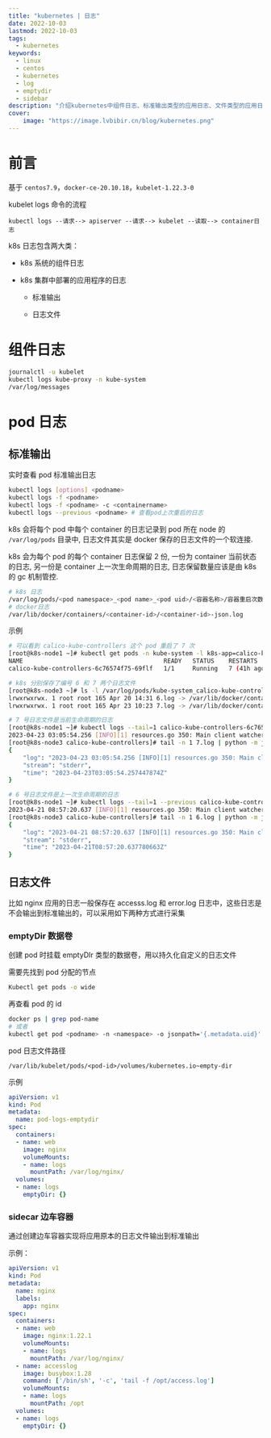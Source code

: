 ```yaml
---
title: "kubernetes | 日志" 
date: 2022-10-03
lastmod: 2022-10-03
tags: 
  - kubernetes
keywords:
  - linux
  - centos
  - kubernetes
  - log
  - emptydir
  - sidebar
description: "介绍kubernetes中组件日志、标准输出类型的应用日志、文件类型的应用日志如何收集分析" 
cover:
    image: "https://image.lvbibir.cn/blog/kubernetes.png"
---
```


# 前言

基于 `centos7.9`，`docker-ce-20.10.18`，`kubelet-1.22.3-0`

kubelet logs 命令的流程

```textile
kubectl logs --请求--> apiserver --请求--> kubelet --读取--> container日志
```

k8s 日志包含两大类：

- k8s 系统的组件日志

- k8s 集群中部署的应用程序的日志

  - 标准输出

  - 日志文件

# 组件日志

```bash
journalctl -u kubelet
kubectl logs kube-proxy -n kube-system
/var/log/messages
```

# pod 日志

## 标准输出

实时查看 pod 标准输出日志

```bash
kubectl logs [options] <podname>
kubectl logs -f <podname>
kubectl logs -f <podname> -c <containername>
kubectl logs --previous <podname> # 查看pod上次重启的日志
```

k8s 会将每个 pod 中每个 container 的日志记录到 pod 所在 node 的 `/var/log/pods` 目录中, 日志文件其实是 docker 保存的日志文件的一个软连接.

k8s 会为每个 pod 的每个 container 日志保留 2 份, 一份为 container 当前状态的日志, 另一份是 container 上一次生命周期的日志, 日志保留数量应该是由 k8s 的 gc 机制管控.

```bash
# k8s 日志
/var/log/pods/<pod namespace>_<pod name>_<pod uid>/<容器名称>/容器重启次数.log
# docker日志
/var/lib/docker/containers/<container-id>/<container-id>-json.log
```

示例

```bash
# 可以看到 calico-kube-controllers 这个 pod 重启了 7 次
[root@k8s-node1 ~]# kubectl get pods -n kube-system -l k8s-app=calico-kube-controllers
NAME                                       READY   STATUS    RESTARTS      AGE
calico-kube-controllers-6c76574f75-69flf   1/1     Running   7 (41h ago)   4d1h

# k8s 分别保存了编号 6 和 7 两个日志文件
[root@k8s-node3 ~]# ls -l /var/log/pods/kube-system_calico-kube-controllers-6c76574f75-69flf_066e1042-97a4-4547-8d2d-6580cbad40c5/calico-kube-controllers/
lrwxrwxrwx. 1 root root 165 Apr 20 14:31 6.log -> /var/lib/docker/containers/8ed4865daa5d984d9b7e3412f61251ce1a5e12e295fce1f14ee341c3f79b1afe/8ed4865daa5d984d9b7e3412f61251ce1a5e12e295fce1f14ee341c3f79b1afe-json.log
lrwxrwxrwx. 1 root root 165 Apr 23 10:23 7.log -> /var/lib/docker/containers/c30d353ee464efd853968dcd1524933aa214294303e5a7cd7828b0e86f0e94ec/c30d353ee464efd853968dcd1524933aa214294303e5a7cd7828b0e86f0e94ec-json.log

# 7 号日志文件是当前生命周期的日志
[root@k8s-node1 ~]# kubectl logs --tail=1 calico-kube-controllers-6c76574f75-69flf -n kube-system
2023-04-23 03:05:54.256 [INFO][1] resources.go 350: Main client watcher loop
[root@k8s-node3 calico-kube-controllers]# tail -n 1 7.log | python -m json.tool
{
    "log": "2023-04-23 03:05:54.256 [INFO][1] resources.go 350: Main client watcher loop\n",
    "stream": "stderr",
    "time": "2023-04-23T03:05:54.257447874Z"
}

# 6 号日志文件是上一次生命周期的日志
[root@k8s-node1 ~]# kubectl logs --tail=1 --previous calico-kube-controllers-6c76574f75-69flf -n kube-system
2023-04-21 08:57:20.637 [INFO][1] resources.go 350: Main client watcher loop
[root@k8s-node3 calico-kube-controllers]# tail -n 1 6.log | python -m json.tool
{
    "log": "2023-04-21 08:57:20.637 [INFO][1] resources.go 350: Main client watcher loop\n",
    "stream": "stderr",
    "time": "2023-04-21T08:57:20.637780663Z"
}
```

## 日志文件

比如 nginx 应用的日志一般保存在 accesss.log 和 error.log 日志中，这些日志是不会输出到标准输出的，可以采用如下两种方式进行采集

### emptyDir 数据卷

创建 pod 时挂载 emptyDIr 类型的数据卷，用以持久化自定义的日志文件

需要先找到 pod 分配的节点

```bash
Kubectl get pods -o wide
```

再查看 pod 的 id

```bash
docker ps | grep pod-name 
# 或者
kubectl get pod <podname> -n <namespace> -o jsonpath='{.metadata.uid}'
```

pod 日志文件路径

```textile
/var/lib/kubelet/pods/<pod-id>/volumes/kubernetes.io~empty-dir
```

示例

```yaml
apiVersion: v1
kind: Pod
metadata:
  name: pod-logs-emptydir
spec:
  containers:
  - name: web
    image: nginx
    volumeMounts:
    - name: logs
      mountPath: /var/log/nginx/
  volumes:
  - name: logs
    emptyDir: {}
```

### sidecar 边车容器

通过创建边车容器实现将应用原本的日志文件输出到标准输出

示例：

```yaml
apiVersion: v1
kind: Pod
metadata:
  name: nginx
  labels:
    app: nginx
spec:
  containers:
  - name: web
    image: nginx:1.22.1
    volumeMounts:
    - name: logs
      mountPath: /var/log/nginx/
  - name: accesslog
    image: busybox:1.28
    command: ['/bin/sh', '-c', 'tail -f /opt/access.log']
    volumeMounts:
    - name: logs
      mountPath: /opt
  volumes:
  - name: logs
    emptyDir: {}
```
